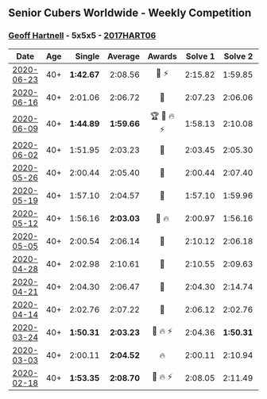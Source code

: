 ## Senior Cubers Worldwide - Weekly Competition
### [Geoff Hartnell](../geoff_hartnell.md) - 5x5x5 - [2017HART06](https://www.worldcubeassociation.org/persons/2017HART06?event=555)

| Date | Age | Single | Average | Awards | Solve 1 | Solve 2 | Solve 3 | Solve 4 | Solve 5 | Video |
| :--: | :--: | --: | --: | :--: | --: | --: | --: | --: | --: | :-- |
| [2020-06-23](../../results/555/2020-06-23.md) | 40+ | **1:42.67** | 2:08.56 | 🥈 ⚡ | 2:15.82 | 1:59.85 | **1:42.67** | 2:10.46 | 2:15.38 | [Link](https://www.facebook.com/events/268636114456043/permalink/270237950962526/) |
| [2020-06-16](../../results/555/2020-06-16.md) | 40+ | 2:01.06 | 2:06.72 | 🥉 | 2:07.23 | 2:06.06 | 2:06.88 | 2:01.06 | 2:10.80 | [Link](https://www.facebook.com/events/256188575607890/permalink/257650645461683/) |
| [2020-06-09](../../results/555/2020-06-09.md) | 40+ | **1:44.89** | **1:59.66** | 🏆 🥇 🔥 ⚡ | 1:58.13 | 2:10.08 | 2:00.45 | **1:44.89** | 2:00.41 | [Link](https://www.facebook.com/events/1130228284009045/permalink/1131991020499438/) |
| [2020-06-02](../../results/555/2020-06-02.md) | 40+ | 1:51.95 | 2:03.23 | 🥈 | 2:03.45 | 2:05.30 | 1:51.95 | 2:18.46 | 2:00.93 | [Link](https://www.facebook.com/events/573401076937046/permalink/575080210102466/) |
| [2020-05-26](../../results/555/2020-05-26.md) | 40+ | 2:00.44 | 2:05.40 | 🥈 | 2:00.44 | 2:07.40 | 2:03.58 | 2:05.46 | 2:07.15 | [Link](https://www.facebook.com/events/637852836799991/permalink/639012983350643/) |
| [2020-05-19](../../results/555/2020-05-19.md) | 40+ | 1:57.10 | 2:04.57 | 🥉 | 1:57.10 | 1:59.96 | 2:03.42 | 2:10.35 | 2:21.80 | [Link](https://www.facebook.com/events/201300894172579/permalink/202443604058308/) |
| [2020-05-12](../../results/555/2020-05-12.md) | 40+ | 1:56.16 | **2:03.03** | 🥈 🔥 | 2:00.97 | 1:56.16 | 1:57.48 | 2:18.55 | 2:10.65 | [Link](https://www.facebook.com/events/276138643524223/permalink/277677353370352/) |
| [2020-05-05](../../results/555/2020-05-05.md) | 40+ | 2:00.54 | 2:06.14 | 🥈 | 2:10.12 | 2:06.18 | 2:09.18 | 2:03.07 | 2:00.54 | [Link](https://www.facebook.com/events/557526585195168/permalink/559113201703173/) |
| [2020-04-28](../../results/555/2020-04-28.md) | 40+ | 2:02.98 | 2:10.61 | 🥈 | 2:10.55 | 2:09.63 | 2:02.98 | 2:16.34 | 2:11.67 | [Link](https://www.facebook.com/events/543220986391837/permalink/546335199413749/) |
| [2020-04-21](../../results/555/2020-04-21.md) | 40+ | 2:04.30 | 2:06.47 | 🥇 | 2:04.30 | 2:14.74 | 2:09.73 | 2:04.97 | 2:04.71 | [Link](https://www.facebook.com/events/538096063773916/permalink/542682863315236/) |
| [2020-04-14](../../results/555/2020-04-14.md) | 40+ | 2:02.76 | 2:07.22 | 🥈 | 2:06.12 | 2:02.76 | 2:28.16 | 2:10.79 | 2:04.75 | [Link](https://www.facebook.com/events/1400953806773430/permalink/1403512099850934/) |
| [2020-03-24](../../results/555/2020-03-24.md) | 40+ | **1:50.31** | **2:03.23** | 🥈 🔥 ⚡ | 2:04.36 | **1:50.31** | 2:21.19 | 2:03.89 | 2:01.45 | [Link](https://www.facebook.com/events/5078365835514885/permalink/5101262129891922/) |
| [2020-03-03](../../results/555/2020-03-03.md) | 40+ | 2:00.11 | **2:04.52** | 🔥 | 2:00.11 | 2:10.94 | 2:04.80 | 2:04.61 | 2:04.17 | [Link](https://www.facebook.com/events/2637344919882558/permalink/2639227679694282/) |
| [2020-02-18](../../results/555/2020-02-18.md) | 40+ | **1:53.35** | **2:08.70** | 🥉 🔥 ⚡ | 2:08.05 | 2:11.49 | 2:09.36 | **1:53.35** | 2:08.68 | [Link](https://www.facebook.com/events/538921670053895/permalink/540734073205988/) |


<!-- Global site tag (gtag.js) - Google Analytics -->
<script async src="https://www.googletagmanager.com/gtag/js?id=UA-86348435-3"></script>
<script>window.dataLayer = window.dataLayer || []; function gtag() {dataLayer.push(arguments);} gtag('js', new Date()); gtag('config', 'UA-86348435-3');</script>
